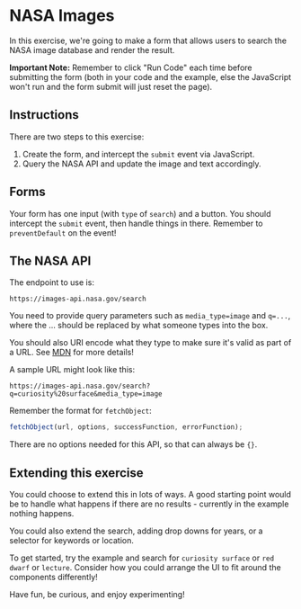 # NASA Images

In this exercise, we're going to make a form that allows users to search the NASA image database and render the result.

**Important Note:** Remember to click "Run Code" each time before submitting the form (both in your code and the example, else the JavaScript won't run and the form submit will just reset the page).

## Instructions

There are two steps to this exercise:

1. Create the form, and intercept the `submit` event via JavaScript.
2. Query the NASA API and update the image and text accordingly.

## Forms

Your form has one input (with `type` of `search`) and a button.
You should intercept the `submit` event, then handle things in there. Remember to `preventDefault` on the event!

## The NASA API

The endpoint to use is:

```
https://images-api.nasa.gov/search
```

You need to provide query parameters such as `media_type=image` and `q=...`, where the ... should be replaced by what someone types into the box.

You should also URI encode what they type to make sure it's valid as part of a URL. See [MDN](https://developer.mozilla.org/en-US/docs/Web/JavaScript/Reference/Global_Objects/encodeURIComponent) for more details!

A sample URL might look like this:

```
https://images-api.nasa.gov/search?q=curiosity%20surface&media_type=image
```

Remember the format for `fetchObject`:

```javascript
fetchObject(url, options, successFunction, errorFunction);
```

There are no options needed for this API, so that can always be `{}`.

## Extending this exercise

You could choose to extend this in lots of ways. A good starting point would be to handle what happens if there are no results - currently in the example nothing happens.

You could also extend the search, adding drop downs for years, or a selector for keywords or location.

To get started, try the example and search for `curiosity surface` or `red dwarf` or `lecture`. Consider how you could arrange the UI to fit around the components differently!

Have fun, be curious, and enjoy experimenting!
